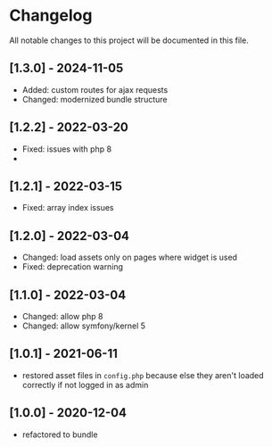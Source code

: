 # Changelog

All notable changes to this project will be documented in this file.

## [1.3.0] - 2024-11-05
- Added: custom routes for ajax requests
- Changed: modernized bundle structure

## [1.2.2] - 2022-03-20
- Fixed: issues with php 8
- 
## [1.2.1] - 2022-03-15
- Fixed: array index issues

## [1.2.0] - 2022-03-04
- Changed: load assets only on pages where widget is used
- Fixed: deprecation warning

## [1.1.0] - 2022-03-04
- Changed: allow php 8
- Changed: allow symfony/kernel 5

## [1.0.1] - 2021-06-11

- restored asset files in `config.php` because else they aren't loaded correctly if not logged in as admin

## [1.0.0] - 2020-12-04

- refactored to bundle
